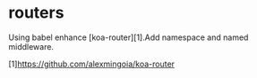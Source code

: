 routers
=================
Using babel enhance [koa-router][1].Add namespace and named middleware.

[1]https://github.com/alexmingoia/koa-router
